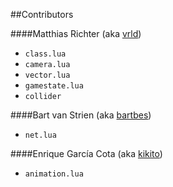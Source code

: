 ##Contributors

####Matthias Richter (aka [vrld](https://github.com/vrld))

- `class.lua`
- `camera.lua`
- `vector.lua`
- `gamestate.lua`
- `collider`

####Bart van Strien (aka [bartbes](https://github.com/bartbes))

- `net.lua`

####Enrique García Cota (aka [kikito](https://github.com/kikito))

- `animation.lua`
